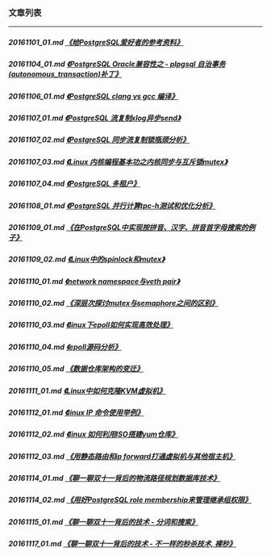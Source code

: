 ### 文章列表  
----  
##### 20161101_01.md   [《给PostgreSQL爱好者的参考资料》](20161101_01.md)  
##### 20161104_01.md   [《PostgreSQL Oracle兼容性之 - plpgsql 自治事务(autonomous_transaction)补丁》](20161104_01.md)  
##### 20161106_01.md   [《PostgreSQL clang vs gcc 编译》](20161106_01.md)  
##### 20161107_01.md   [《PostgreSQL 流复制xlog异步send》](20161107_01.md)  
##### 20161107_02.md   [《PostgreSQL 同步流复制锁瓶颈分析》](20161107_02.md)  
##### 20161107_03.md   [《Linux 内核编程基本功之内核同步与互斥锁mutex》](20161107_03.md)  
##### 20161107_04.md   [《PostgreSQL 多租户》](20161107_04.md)  
##### 20161108_01.md   [《PostgreSQL 并行计算tpc-h测试和优化分析》](20161108_01.md)  
##### 20161109_01.md   [《在PostgreSQL中实现按拼音、汉字、拼音首字母搜索的例子》](20161109_01.md)  
##### 20161109_02.md   [《Linux中的spinlock和mutex》](20161109_02.md)  
##### 20161110_01.md   [《network namespace与veth pair》](20161110_01.md)  
##### 20161110_02.md   [《深层次探讨mutex与semaphore之间的区别》](20161110_02.md)  
##### 20161110_03.md   [《linux下epoll如何实现高效处理》](20161110_03.md)  
##### 20161110_04.md   [《epoll源码分析》](20161110_04.md)  
##### 20161110_05.md   [《数据仓库架构的变迁》](20161110_05.md)  
##### 20161111_01.md   [《Linux中如何克隆KVM虚拟机》](20161111_01.md)  
##### 20161112_01.md   [《linux IP 命令使用举例》](20161112_01.md)  
##### 20161112_02.md   [《linux 如何利用ISO搭建yum仓库》](20161112_02.md)  
##### 20161112_03.md   [《用静态路由和ip forward打通虚拟机与其他宿主机》](20161112_03.md)  
##### 20161114_01.md   [《聊一聊双十一背后的物流路径规划数据库技术》](20161114_01.md)  
##### 20161114_02.md   [《用好PostgreSQL role membership来管理继承组权限》](20161114_02.md)  
##### 20161115_01.md   [《聊一聊双十一背后的技术 - 分词和搜索》](20161115_01.md)  
##### 20161117_01.md   [《聊一聊双十一背后的技术 - 不一样的秒杀技术, 裸秒》](20161117_01.md)  
